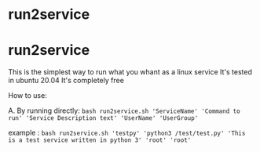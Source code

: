 # run2service
# run2service

This is the simplest way to run what you whant as a linux service
It's tested in ubuntu 20.04
It's completely free

How to use:

A.
By running directly:
  `bash run2service.sh 'ServiceName' 'Command to run' 'Service Description text' 'UserName' 'UserGroup'`
  
  example :
    `bash run2service.sh 'testpy' 'python3 /test/test.py' 'This is a test service written in python 3' 'root' 'root'`
